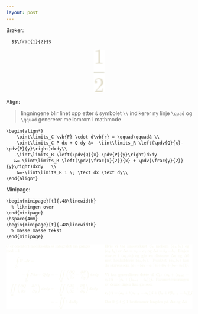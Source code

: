 ```yaml
---
layout: post
---
```


Brøker:

~~~ Tex
  $$\frac{1}{2}$$
~~~

<div align="center">
  <img src="g19.svg" width="30"/>
</div>

Align:

> lingningene blir linet opp etter `&` symbolet
> `\\` indikerer ny linje
> `\quad` og `\qquad` genererer mellomrom i mathmode

~~~ Tex
\begin{align*}
    \oint\limits_C \vb{F} \cdot d\vb{r} = \qquad\qquad& \\
   -\oint\limits_C P dx + Q dy &= -\iint\limits_R \left(\pdv{Q}{x}-\pdv{P}{y}\right)dxdy\\
   -\iint\limits_R \left(\pdv{Q}{x}-\pdv{P}{y}\right)dxdy 
   &=-\iint\limits_R \left(\pdv{\frac{x}{2}}{x} + \pdv{\frac{y}{2}}{y}\right)dxdy   \\
    &=-\iint\limits_R 1 \; \text dx \text dy\\
\end{align*}
~~~

Minipage:

~~~ Tex
\begin{minipage}[t]{.48\linewidth}
  % likningen over
\end{minipage}
\hspace{4mm}
\begin{minipage}[t]{.48\linewidth}
  % masse masse tekst
\end{minipage}
~~~

<div align="center">
  <img src="g3586.svg" width="1000"/>
</div>

